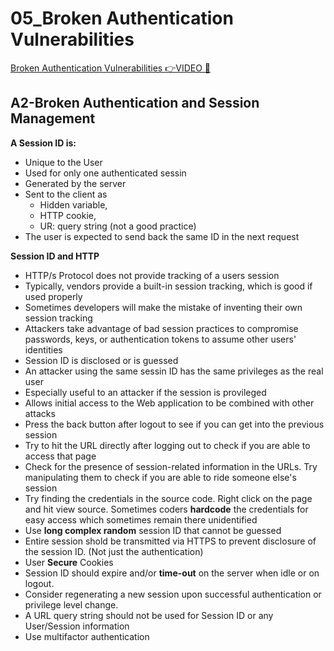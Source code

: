 # 05_Broken Authentication Vulnerabilities

[Broken Authentication Vulnerabilities 👉VIDEO &#128279;](https://codered.eccouncil.org/courseVideo/Kali-for-Penetration-Testers?lessonId=74e62439-8ece-4c31-a2d2-07cdcfb84e81&finalAssessment=false)

## A2-Broken Authentication and Session Management

**A Session ID is:**

- Unique to the User
- Used for only one authenticated sessin
- Generated by the server
- Sent to the client as
  - Hidden variable,
  - HTTP cookie,
  - UR: query string (not a good practice)
- The user is expected to send back the same ID in the next request

**Session ID and HTTP**

- HTTP/s Protocol does not provide tracking of a users session
- Typically, vendors provide a built-in session tracking, which is good if used properly
- Sometimes developers will make the mistake of inventing their own session tracking
- Attackers take advantage of bad session practices to compromise passwords, keys, or authentication tokens to assume other users' identities
- Session ID is disclosed or is guessed
- An attacker using the same sessin ID has the same privileges as the real user
- Especially useful to an attacker if the session is provileged
- Allows initial access to the Web application to be combined with other attacks
- Press the back button after logout to see if you can get into the previous session
- Try to hit the URL directly after logging out to check if you are able to access that page
- Check for the presence of session-related information in the URLs. Try manipulating them to check if you are able to ride someone else's session
- Try finding the credentials in the source code. Right click on the page and hit view source. Sometimes coders **hardcode** the credentials for easy access which sometimes remain there unidentified
- Use **long complex random** session ID that cannot be guessed
- Entire session shold be transmitted via HTTPS to prevent disclosure of the session ID. (Not just the authentication)
- User **Secure** Cookies
- Session ID should expire and/or **time-out** on the server when idle or on logout.
- Consider regenerating a new session upon successful authentication or privilege level change.
- A URL query string should not be used for Session ID or any User/Session information
- Use multifactor authentication
